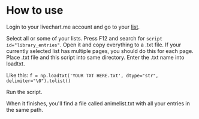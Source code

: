 # How to use
Login to your livechart.me account and go to your [list](https://www.livechart.me/users/yourusername/library).


Select all or some of your lists. Press F12 and search for `script id="library_entries"`. Open it and copy everything
to a .txt file. If your currently selected list has multiple pages, you should do this for each page. 
Place .txt file and this script into same directory. Enter the .txt name into loadtxt. 

Like this:
`f = np.loadtxt('YOUR TXT HERE.txt', dtype="str", delimiter="\0").tolist()`

Run the script.

When it finishes, you'll find a file called animelist.txt with all your entries in the same path.
